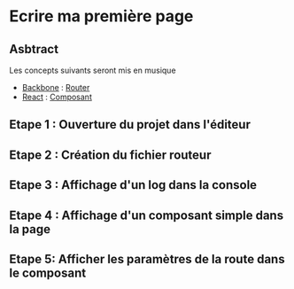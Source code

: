 # Ecrire ma première page

## Asbtract

Les concepts suivants seront mis en musique
* [Backbone](http://backbonejs.org/) : [Router](http://cdnjs.com/libraries/backbone.js/tutorials/what-is-a-router)
* [React](https://facebook.github.io/react/) : [Composant](https://facebook.github.io/react/docs/tutorial.html) 

## Etape 1 : Ouverture du projet dans l'éditeur

## Etape 2 : Création du fichier routeur

## Etape 3 : Affichage d'un log dans la console

## Etape 4 : Affichage d'un composant simple dans la page

## Etape 5: Afficher les paramètres de la route dans le composant



